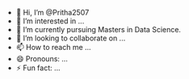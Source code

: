 - 👋 Hi, I’m @Pritha2507
- 👀 I’m interested in ...
- 🌱 I’m currently pursuing Masters in Data Science.
- 💞️ I’m looking to collaborate on ...
- 📫 How to reach me ...
- 😄 Pronouns: ...
- ⚡ Fun fact: ...

<!---
Pritha2507/Pritha2507 is a ✨ special ✨ repository because its `README.md` (this file) appears on your GitHub profile.
You can click the Preview link to take a look at your changes.
--->
